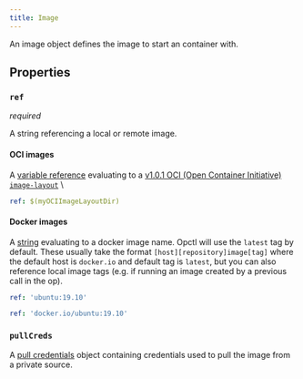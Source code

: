 ```yaml
---
title: Image
---
```


An image object defines the image to start an container with.

## Properties

### `ref`

_required_

A string referencing a local or remote image.

#### OCI images

A [variable reference](../../variable-reference.md) evaluating to a [v1.0.1 OCI (Open Container Initiative) `image-layout`](https://github.com/opencontainers/image-spec/blob/v1.0.1/image-layout.md) \

```yaml
ref: $(myOCIImageLayoutDir)
```

#### Docker images 

A [string](../../../../types/string.md#initialization) evaluating to a docker image name. Opctl will use the `latest` tag by default. These usually take the format `[host][repository]image[tag]` where the default host is `docker.io` and default tag is `latest`, but you can also reference local image tags (e.g. if running an image created by a previous call in the op).

```yaml
ref: 'ubuntu:19.10'
``` 

```yaml
ref: 'docker.io/ubuntu:19.10'
```

### `pullCreds`

A [pull credentials](../../pull-creds.md) object containing credentials used to pull the image from a private source.
